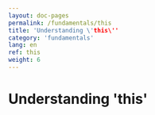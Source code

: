 ```yaml
---
layout: doc-pages
permalink: /fundamentals/this
title: 'Understanding \'this\''
category: 'fundamentals'
lang: en
ref: this
weight: 6
---
```


# Understanding 'this'
